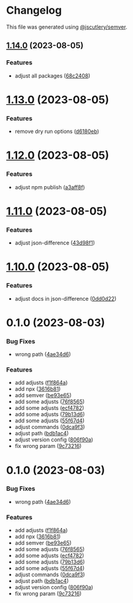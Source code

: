 # Changelog

This file was generated using [@jscutlery/semver](https://github.com/jscutlery/semver).

## [1.14.0](https://github.com/lukascivil/json-difference/compare/json-difference-1.13.0...json-difference-1.14.0) (2023-08-05)


### Features

* adjust all packages ([68c2408](https://github.com/lukascivil/json-difference/commit/68c2408195690214e371cca76eaa0c48030d9928))

# [1.13.0](https://github.com/lukascivil/json-difference/compare/json-difference-1.12.0...json-difference-1.13.0) (2023-08-05)


### Features

* remove dry run options ([d6180eb](https://github.com/lukascivil/json-difference/commit/d6180eb7d728f9e806874cf9e750c2bbb0e5d2f8))



# [1.12.0](https://github.com/lukascivil/json-difference/compare/json-difference-1.11.0...json-difference-1.12.0) (2023-08-05)


### Features

* adjust npm publish ([a3aff8f](https://github.com/lukascivil/json-difference/commit/a3aff8f881b8bb0d7bfc07b0884e67677ae2e485))



# [1.11.0](https://github.com/lukascivil/json-difference/compare/json-difference-1.10.0...json-difference-1.11.0) (2023-08-05)


### Features

* adjust json-difference ([43d98f1](https://github.com/lukascivil/json-difference/commit/43d98f135358c74f19c3b1032dc166179ee46250))



# [1.10.0](https://github.com/lukascivil/json-difference/compare/json-difference-1.9.1...json-difference-1.10.0) (2023-08-05)


### Features

* adjust docs in json-difference ([0dd0d22](https://github.com/lukascivil/json-difference/commit/0dd0d22077df10ebe3b7623fea26a74fd32c8033))



# 0.1.0 (2023-08-03)


### Bug Fixes

* wrong path ([4ae34d6](https://github.com/lukascivil/json-difference/commit/4ae34d6a8435d759823982dae8a1fccda23161ab))


### Features

* add adjusts ([f1f864a](https://github.com/lukascivil/json-difference/commit/f1f864aa5f303c90717adf6b3882c402d3239df0))
* add npx ([3616b81](https://github.com/lukascivil/json-difference/commit/3616b8172b4114faf3d72278356eaa259269e169))
* add semver ([be93e65](https://github.com/lukascivil/json-difference/commit/be93e659d0c53933364a2ccce851bbffc05ec446))
* add some adjusts ([76f8565](https://github.com/lukascivil/json-difference/commit/76f85659ee870bcf06ad67069fb09bb555ddeeb2))
* add some adjusts ([ecf4782](https://github.com/lukascivil/json-difference/commit/ecf4782ab0abc1db87ee69e0250bc3762f036e83))
* add some adjusts ([79b13d6](https://github.com/lukascivil/json-difference/commit/79b13d656b982b5528516f80df254a8ab6a8068d))
* add some adjusts ([55f67d4](https://github.com/lukascivil/json-difference/commit/55f67d4b25b1a13761ea45e2a8c461ca96f19a9e))
* adjust commands ([0dca9f3](https://github.com/lukascivil/json-difference/commit/0dca9f3315a15fc993a4a968ccf96256161b9955))
* adjust path ([bdb1ac4](https://github.com/lukascivil/json-difference/commit/bdb1ac4c8b8bf4af1958e0fd6e045bb56214b406))
* adjust version config ([806f90a](https://github.com/lukascivil/json-difference/commit/806f90a8053b2120878386c0daf68796a380bad5))
* fix wrong param ([9c73216](https://github.com/lukascivil/json-difference/commit/9c73216d5f416561f50bfac5fbb50d320246f870))



# 0.1.0 (2023-08-03)


### Bug Fixes

* wrong path ([4ae34d6](https://github.com/lukascivil/json-difference/commit/4ae34d6a8435d759823982dae8a1fccda23161ab))


### Features

* add adjusts ([f1f864a](https://github.com/lukascivil/json-difference/commit/f1f864aa5f303c90717adf6b3882c402d3239df0))
* add npx ([3616b81](https://github.com/lukascivil/json-difference/commit/3616b8172b4114faf3d72278356eaa259269e169))
* add semver ([be93e65](https://github.com/lukascivil/json-difference/commit/be93e659d0c53933364a2ccce851bbffc05ec446))
* add some adjusts ([76f8565](https://github.com/lukascivil/json-difference/commit/76f85659ee870bcf06ad67069fb09bb555ddeeb2))
* add some adjusts ([ecf4782](https://github.com/lukascivil/json-difference/commit/ecf4782ab0abc1db87ee69e0250bc3762f036e83))
* add some adjusts ([79b13d6](https://github.com/lukascivil/json-difference/commit/79b13d656b982b5528516f80df254a8ab6a8068d))
* add some adjusts ([55f67d4](https://github.com/lukascivil/json-difference/commit/55f67d4b25b1a13761ea45e2a8c461ca96f19a9e))
* adjust commands ([0dca9f3](https://github.com/lukascivil/json-difference/commit/0dca9f3315a15fc993a4a968ccf96256161b9955))
* adjust path ([bdb1ac4](https://github.com/lukascivil/json-difference/commit/bdb1ac4c8b8bf4af1958e0fd6e045bb56214b406))
* adjust version config ([806f90a](https://github.com/lukascivil/json-difference/commit/806f90a8053b2120878386c0daf68796a380bad5))
* fix wrong param ([9c73216](https://github.com/lukascivil/json-difference/commit/9c73216d5f416561f50bfac5fbb50d320246f870))
